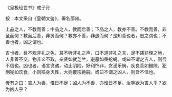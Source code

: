 《皇极经世书》戒子孙

按：本文采自《皇朝文鉴》，署名邵雍。

上品之人，不教而善；中品之人，教而后善；下品之人，教亦不善。不教而善，非圣而何？教而后善，非贤而何？教亦不善，非愚而何？是知善也者，吉之谓也；不善也者，凶之谓也。

吉也者，目不观非礼之色，耳不听非礼之声，口不道非礼之言，足不践非理之地，人非善不交，物非义不取，亲贤如就芝兰，避恶如畏蛇蝎。或曰不谓之吉人，则吾不信也。凶也者，语言诡谲，动止阴险，好利饰非，贪滛乐祸，疾良善如雠隙，犯刑宪如饮食，小则殒身灭性，大则覆宗絶嗣。或曰不谓之凶人，则吾不信也。

传有之曰：吉人为善，惟日不足；凶人为不善，亦惟日不足。汝等欲为吉人乎？欲为凶人乎？

